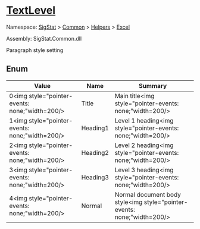 # [TextLevel](./TextLevel.md)
Namespace: [SigStat]() > [Common](./../../README.md) > [Helpers](./../README.md) > [Excel](./README.md)

Assembly: SigStat.Common.dll


Paragraph style setting

##	Enum

| Value | Name | Summary | 
| --- | --- | --- | 
| 0<img style="pointer-events: none;"width=200/></div>| Title| Main title<img style="pointer-events: none;"width=200/></div>| <br>
| 1<img style="pointer-events: none;"width=200/></div>| Heading1| Level 1 heading<img style="pointer-events: none;"width=200/></div>| <br>
| 2<img style="pointer-events: none;"width=200/></div>| Heading2| Level 2 heading<img style="pointer-events: none;"width=200/></div>| <br>
| 3<img style="pointer-events: none;"width=200/></div>| Heading3| Level 3 heading<img style="pointer-events: none;"width=200/></div>| <br>
| 4<img style="pointer-events: none;"width=200/></div>| Normal| Normal document body style<img style="pointer-events: none;"width=200/></div>| <br>


